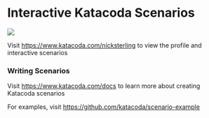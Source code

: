 # Interactive Katacoda Scenarios

[![](http://shields.katacoda.com/katacoda/nicksterling/count.svg)](https://www.katacoda.com/nicksterling "Get your profile on Katacoda.com")

Visit https://www.katacoda.com/nicksterling to view the profile and interactive scenarios

### Writing Scenarios
Visit https://www.katacoda.com/docs to learn more about creating Katacoda scenarios

For examples, visit https://github.com/katacoda/scenario-example
